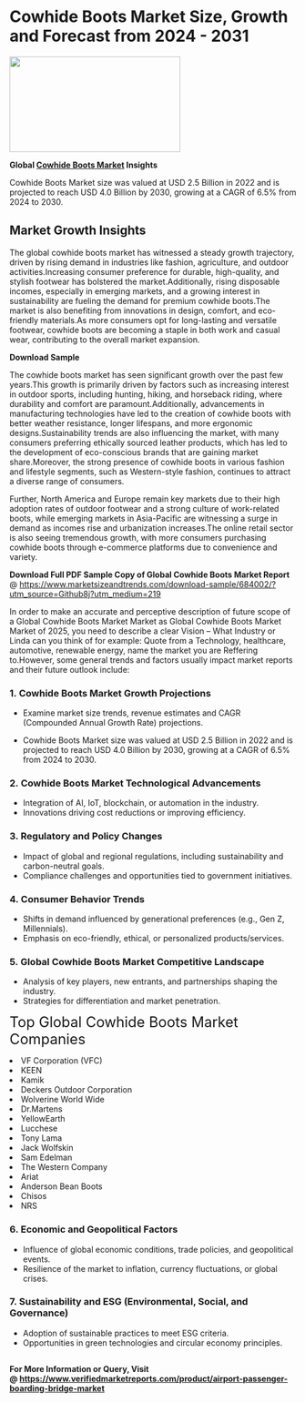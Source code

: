 <H1>Cowhide Boots Market Size, Growth and Forecast from 2024 - 2031</H1><img class="aligncenter size-medium wp-image-584254" src="https://thirdeyenews.in/wp-content/uploads/2024/09/Global-Market-Research-300x168.jpeg" alt="" width="300" height="168" /><p><strong>Global&nbsp;<a href="https://www.marketsizeandtrends.com/download-sample/684002/?utm_source=Github8j?utm_medium=219">Cowhide Boots Market</a> Insights</strong></p><p>Cowhide Boots Market size was valued at USD 2.5 Billion in 2022 and is projected to reach USD 4.0 Billion by 2030, growing at a CAGR of 6.5% from 2024 to 2030.</p><p><h2>Market Growth Insights</h2> <p>The global cowhide boots market has witnessed a steady growth trajectory, driven by rising demand in industries like fashion, agriculture, and outdoor activities.Increasing consumer preference for durable, high-quality, and stylish footwear has bolstered the market.Additionally, rising disposable incomes, especially in emerging markets, and a growing interest in sustainability are fueling the demand for premium cowhide boots.The market is also benefiting from innovations in design, comfort, and eco-friendly materials.As more consumers opt for long-lasting and versatile footwear, cowhide boots are becoming a staple in both work and casual wear, contributing to the overall market expansion.</p> <p><strong>Download Sample</strong></p> <p>The cowhide boots market has seen significant growth over the past few years.This growth is primarily driven by factors such as increasing interest in outdoor sports, including hunting, hiking, and horseback riding, where durability and comfort are paramount.Additionally, advancements in manufacturing technologies have led to the creation of cowhide boots with better weather resistance, longer lifespans, and more ergonomic designs.Sustainability trends are also influencing the market, with many consumers preferring ethically sourced leather products, which has led to the development of eco-conscious brands that are gaining market share.Moreover, the strong presence of cowhide boots in various fashion and lifestyle segments, such as Western-style fashion, continues to attract a diverse range of consumers.<p>Further, North America and Europe remain key markets due to their high adoption rates of outdoor footwear and a strong culture of work-related boots, while emerging markets in Asia-Pacific are witnessing a surge in demand as incomes rise and urbanization increases.The online retail sector is also seeing tremendous growth, with more consumers purchasing cowhide boots through e-commerce platforms due to convenience and variety.</p> <p><span class=""><strong>Download Full PDF Sample Copy of Global Cowhide Boots Market Report</strong> @ <a href="https://www.marketsizeandtrends.com/download-sample/684002/?utm_source=Github8j?utm_medium=219" target="_blank">https://www.marketsizeandtrends.com/download-sample/684002/?utm_source=Github8j?utm_medium=219</a></span></p><p>In order to make an accurate and perceptive description of future scope of a Global&nbsp;Cowhide Boots Market Market as Global&nbsp;Cowhide Boots Market Market of 2025, you need to describe a clear Vision &ndash; What Industry or Linda can you think of for example: Quote from a Technology, healthcare, automotive, renewable energy, name the market you are Reffering to.However, some general trends and factors usually impact market reports and their future outlook include:</p><h3>1.&nbsp;<strong>Cowhide Boots Market Growth Projections</strong></h3><ul><li>Examine market size trends, revenue estimates and CAGR (Compounded Annual Growth Rate) projections.</li><li><p>Cowhide Boots Market size was valued at USD 2.5 Billion in 2022 and is projected to reach USD 4.0 Billion by 2030, growing at a CAGR of 6.5% from 2024 to 2030.</p></li></ul><h3>2.&nbsp;<strong>Cowhide Boots Market Technological Advancements</strong></h3><ul><li>Integration of AI, IoT, blockchain, or automation in the industry.</li><li>Innovations driving cost reductions or improving efficiency.</li></ul><h3>3.&nbsp;<strong>Regulatory and Policy Changes</strong></h3><ul><li>Impact of global and regional regulations, including sustainability and carbon-neutral goals.</li><li>Compliance challenges and opportunities tied to government initiatives.</li></ul><h3>4.&nbsp;<strong>Consumer Behavior Trends</strong></h3><ul><li>Shifts in demand influenced by generational preferences (e.g., Gen Z, Millennials).</li><li>Emphasis on eco-friendly, ethical, or personalized products/services.</li></ul><h3>5.&nbsp;<strong>Global Cowhide Boots Market Competitive Landscape</strong></h3><ul><li>Analysis of key players, new entrants, and partnerships shaping the industry.</li><li>Strategies for differentiation and market penetration.</li></ul><p data-pm-slice="1 1 []"><span style="color: inherit; font-family: inherit; font-size: 25px;">Top Global Cowhide Boots Market Companies</span></p><div class="" data-test-id=""><p><li>VF Corporation (VFC)</li><li> KEEN</li><li> Kamik</li><li> Deckers Outdoor Corporation</li><li> Wolverine World Wide</li><li> Dr.Martens</li><li> YellowEarth</li><li> Lucchese</li><li> Tony Lama</li><li> Jack Wolfskin</li><li> Sam Edelman</li><li> The Western Company</li><li> Ariat</li><li> Anderson Bean Boots</li><li> Chisos</li><li> NRS</li></p></div><h3>6.&nbsp;<strong>Economic and Geopolitical Factors</strong></h3><ul><li>Influence of global economic conditions, trade policies, and geopolitical events.</li><li>Resilience of the market to inflation, currency fluctuations, or global crises.</li></ul><h3>7.&nbsp;<strong>Sustainability and ESG (Environmental, Social, and Governance)</strong></h3><ul><li>Adoption of sustainable practices to meet ESG criteria.</li><li>Opportunities in green technologies and circular economy principles.</li></ul><h2><strong style="font-size: 14px;">For More Information or Query, Visit @&nbsp;</strong><a style="background-color: #ffffff; font-size: 14px;" href="https://www.marketsizeandtrends.com/report/cowhide-boots-market/" target="_blank">https://www.verifiedmarketreports.com/product/airport-passenger-boarding-bridge-market</a></h2>
